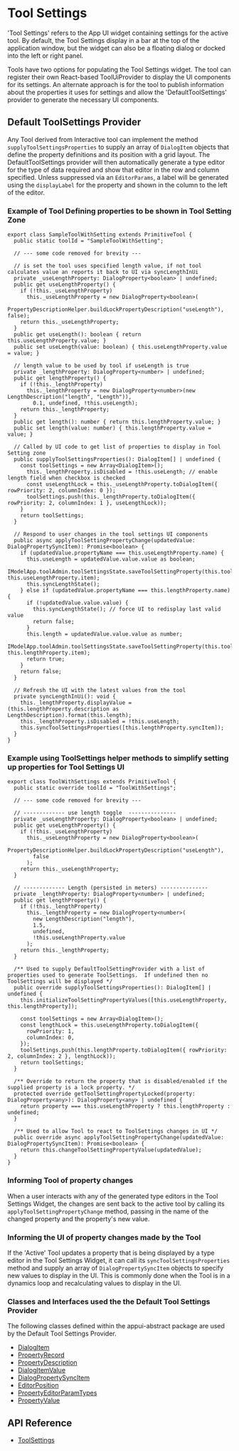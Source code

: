 # Tool Settings

'Tool Settings' refers to the App UI widget containing settings for the active tool. By default, the Tool Settings display in a bar at the top of the application window, but the widget can also be a floating dialog or docked into the left or right panel.

Tools have two options for populating the Tool Settings widget. The tool can register their own React-based ToolUiProvider to display the UI components for its settings. An alternate approach is for the tool to publish information about the properties it uses for settings and allow the 'DefaultToolSettings' provider to generate the necessary UI components.

## Default ToolSettings Provider

Any Tool derived from Interactive tool can implement the method `supplyToolSettingsProperties` to supply an array of `DialogItem` objects that define the property definitions and its position with a grid layout. The DefaultToolSettings provider will then automatically generate a type editor for the type of data required and show that editor in the row and column specified. Unless suppressed via an `EditorParams`, a label will be generated using the `displayLabel` for the property and shown in the column to the left of the editor.

### Example of Tool Defining properties to be shown in Tool Setting Zone

```tsx
export class SampleToolWithSetting extends PrimitiveTool {
  public static toolId = "SampleToolWithSetting";

  // --- some code removed for brevity ---

  // is set the tool uses specified length value, if not tool calculates value an reports it back to UI via syncLengthInUi
  private _useLengthProperty: DialogProperty<boolean> | undefined;
  public get useLengthProperty() {
    if (!this._useLengthProperty)
      this._useLengthProperty = new DialogProperty<boolean>(
        PropertyDescriptionHelper.buildLockPropertyDescription("useLength"), false);
    return this._useLengthProperty;
  }
  public get useLength(): boolean { return this.useLengthProperty.value; }
  public set useLength(value: boolean) { this.useLengthProperty.value = value; }

  // length value to be used by tool if useLength is true
  private _lengthProperty: DialogProperty<number> | undefined;
  public get lengthProperty() {
    if (!this._lengthProperty)
      this._lengthProperty = new DialogProperty<number>(new LengthDescription("length", "Length")),
        0.1, undefined, !this.useLength);
    return this._lengthProperty;
  }
  public get length(): number { return this.lengthProperty.value; }
  public set length(value: number) { this.lengthProperty.value = value; }

  // Called by UI code to get list of properties to display in Tool Setting zone
  public supplyToolSettingsProperties(): DialogItem[] | undefined {
    const toolSettings = new Array<DialogItem>();
      this._lengthProperty.isDisabled = !this.useLength; // enable length field when checkbox is checked
      const useLengthLock = this._useLengthProperty.toDialogItem({ rowPriority: 2, columnIndex: 0 });
      toolSettings.push(this._lengthProperty.toDialogItem({ rowPriority: 2, columnIndex: 1 }, useLengthLock));
    }
    return toolSettings;
  }

  // Respond to user changes in the tool settings UI components
  public async applyToolSettingPropertyChange(updatedValue: DialogPropertySyncItem): Promise<boolean> {
    if (updatedValue.propertyName === this.useLengthProperty.name) {
      this.useLength = updatedValue.value.value as boolean;
      IModelApp.toolAdmin.toolSettingsState.saveToolSettingProperty(this.toolId, this.useLengthProperty.item);
      this.syncLengthState();
    } else if (updatedValue.propertyName === this.lengthProperty.name) {
      if (!updatedValue.value.value) {
        this.syncLengthState(); // force UI to redisplay last valid value
        return false;
      }
      this.length = updatedValue.value.value as number;
      IModelApp.toolAdmin.toolSettingsState.saveToolSettingProperty(this.toolId, this.lengthProperty.item);
      return true;
    }
    return false;
  }

  // Refresh the UI with the latest values from the tool
  private syncLengthInUi(): void {
    this._lengthProperty.displayValue = (this.lengthProperty.description as LengthDescription).format(this.length);
    this._lengthProperty.isDisabled = !this.useLength;
    this.syncToolSettingsProperties([this.lengthProperty.syncItem]);
  }
}
```

### Example using ToolSettings helper methods to simplify setting up properties for Tool Settings UI

```tsx
export class ToolWithSettings extends PrimitiveTool {
  public static override toolId = "ToolWithSettings";

  // --- some code removed for brevity ---

  // ------------- use length toggle  ---------------
  private _useLengthProperty: DialogProperty<boolean> | undefined;
  public get useLengthProperty() {
    if (!this._useLengthProperty)
      this._useLengthProperty = new DialogProperty<boolean>(
        PropertyDescriptionHelper.buildLockPropertyDescription("useLength"),
        false
      );
    return this._useLengthProperty;
  }

  // ------------- Length (persisted in meters) ---------------
  private _lengthProperty: DialogProperty<number> | undefined;
  public get lengthProperty() {
    if (!this._lengthProperty)
      this._lengthProperty = new DialogProperty<number>(
        new LengthDescription("length"),
        1.5,
        undefined,
        !this.useLengthProperty.value
      );
    return this._lengthProperty;
  }

  /** Used to supply DefaultToolSettingProvider with a list of properties used to generate ToolSettings.  If undefined then no ToolSettings will be displayed */
  public override supplyToolSettingsProperties(): DialogItem[] | undefined {
    this.initializeToolSettingPropertyValues([this.useLengthProperty, this.lengthProperty]);

    const toolSettings = new Array<DialogItem>();
    const lengthLock = this.useLengthProperty.toDialogItem({
      rowPriority: 1,
      columnIndex: 0,
    });
    toolSettings.push(this.lengthProperty.toDialogItem({ rowPriority: 2, columnIndex: 2 }, lengthLock));
    return toolSettings;
  }

  /** Override to return the property that is disabled/enabled if the supplied property is a lock property. */
  protected override getToolSettingPropertyLocked(property: DialogProperty<any>): DialogProperty<any> | undefined {
    return property === this.useLengthProperty ? this.lengthProperty : undefined;
  }

  /** Used to allow Tool to react to ToolSettings changes in UI */
  public override async applyToolSettingPropertyChange(updatedValue: DialogPropertySyncItem): Promise<boolean> {
    return this.changeToolSettingPropertyValue(updatedValue);
  }
}
```

### Informing Tool of property changes

When a user interacts with any of the generated type editors in the Tool Settings Widget, the changes are sent back to the active tool by calling its `applyToolSettingPropertyChange` method, passing in the name of the changed property and the property's new value.

### Informing the UI of property changes made by the Tool

If the 'Active' Tool updates a property that is being displayed by a type editor in the Tool Settings Widget, it can call its `syncToolSettingsProperties` method and supply an array of `DialogPropertySyncItem` objects to specify new values to display in the UI. This is commonly done when the Tool is in a dynamics loop and recalculating values to display in the UI.

### Classes and Interfaces used the the Default Tool Settings Provider

The following classes defined within the appui-abstract package are used by the Default Tool Settings Provider.

- [DialogItem]($appui-abstract)
- [PropertyRecord]($appui-abstract)
- [PropertyDescription]($appui-abstract)
- [DialogItemValue]($appui-abstract)
- [DialogPropertySyncItem]($appui-abstract)
- [EditorPosition]($appui-abstract)
- [PropertyEditorParamTypes]($appui-abstract)
- [PropertyValue]($appui-abstract)

## API Reference

- [ToolSettings]($appui-react:ToolSettings)
